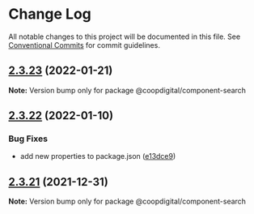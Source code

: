 # Change Log

All notable changes to this project will be documented in this file.
See [Conventional Commits](https://conventionalcommits.org) for commit guidelines.

## [2.3.23](https://github.com/coopdigital/coop-frontend/compare/@coopdigital/component-search@2.3.22...@coopdigital/component-search@2.3.23) (2022-01-21)

**Note:** Version bump only for package @coopdigital/component-search





## [2.3.22](https://github.com/coopdigital/coop-frontend/compare/@coopdigital/component-search@2.3.21...@coopdigital/component-search@2.3.22) (2022-01-10)


### Bug Fixes

* add new properties to package.json ([e13dce9](https://github.com/coopdigital/coop-frontend/commit/e13dce94798600b80da4d0183ce96331b91c72aa))





## [2.3.21](https://github.com/coopdigital/coop-frontend/compare/@coopdigital/component-search@2.3.20...@coopdigital/component-search@2.3.21) (2021-12-31)

**Note:** Version bump only for package @coopdigital/component-search
